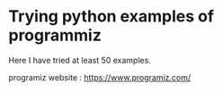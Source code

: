 # Trying python examples of programmiz
Here I have tried at least 50 examples.

programiz website : https://www.programiz.com/

